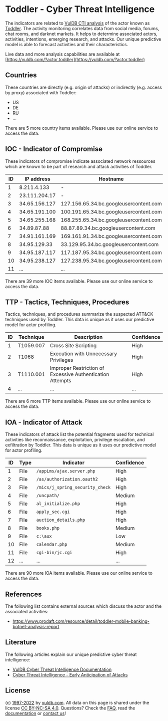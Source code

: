 # Toddler - Cyber Threat Intelligence

The indicators are related to [VulDB CTI analysis](https://vuldb.com/?kb.cti) of the actor known as [Toddler](https://vuldb.com/?actor.toddler). The activity monitoring correlates data from social media, forums, chat rooms, and darknet markets. It helps to determine associated actors, activities, intentions, emerging research, and attacks. Our unique predictive model is able to forecast activities and their characteristics.

Live data and more analysis capabilities are available at [https://vuldb.com/?actor.toddler](https://vuldb.com/?actor.toddler)

## Countries

These countries are directly (e.g. origin of attacks) or indirectly (e.g. access by proxy) associated with Toddler:

* US
* DE
* RU
* ...

There are 5 more country items available. Please use our online service to access the data.

## IOC - Indicator of Compromise

These indicators of compromise indicate associated network ressources which are known to be part of research and attack activities of Toddler.

ID | IP address | Hostname | Confidence
-- | ---------- | -------- | ----------
1 | 8.211.4.133 | - | High
2 | 23.111.204.17 | - | High
3 | 34.65.156.127 | 127.156.65.34.bc.googleusercontent.com | Medium
4 | 34.65.191.100 | 100.191.65.34.bc.googleusercontent.com | Medium
5 | 34.65.255.168 | 168.255.65.34.bc.googleusercontent.com | Medium
6 | 34.89.87.88 | 88.87.89.34.bc.googleusercontent.com | Medium
7 | 34.91.161.169 | 169.161.91.34.bc.googleusercontent.com | Medium
8 | 34.95.129.33 | 33.129.95.34.bc.googleusercontent.com | Medium
9 | 34.95.187.117 | 117.187.95.34.bc.googleusercontent.com | Medium
10 | 34.95.238.127 | 127.238.95.34.bc.googleusercontent.com | Medium
11 | ... | ... | ...

There are 39 more IOC items available. Please use our online service to access the data.

## TTP - Tactics, Techniques, Procedures

Tactics, techniques, and procedures summarize the suspected ATT&CK techniques used by Toddler. This data is unique as it uses our predictive model for actor profiling.

ID | Technique | Description | Confidence
-- | --------- | ----------- | ----------
1 | T1059.007 | Cross Site Scripting | High
2 | T1068 | Execution with Unnecessary Privileges | High
3 | T1110.001 | Improper Restriction of Excessive Authentication Attempts | High
4 | ... | ... | ...

There are 6 more TTP items available. Please use our online service to access the data.

## IOA - Indicator of Attack

These indicators of attack list the potential fragments used for technical activities like reconnaissance, exploitation, privilege escalation, and exfiltration by Toddler. This data is unique as it uses our predictive model for actor profiling.

ID | Type | Indicator | Confidence
-- | ---- | --------- | ----------
1 | File | `/appLms/ajax.server.php` | High
2 | File | `/as/authorization.oauth2` | High
3 | File | `/mics/j_spring_security_check` | High
4 | File | `/uncpath/` | Medium
5 | File | `al_initialize.php` | High
6 | File | `apply_sec.cgi` | High
7 | File | `auction_details.php` | High
8 | File | `books.php` | Medium
9 | File | `c:\aux` | Low
10 | File | `calendar.php` | Medium
11 | File | `cgi-bin/jc.cgi` | High
12 | ... | ... | ...

There are 90 more IOA items available. Please use our online service to access the data.

## References

The following list contains external sources which discuss the actor and the associated activities:

* https://www.prodaft.com/resource/detail/toddler-mobile-banking-botnet-analysis-report

## Literature

The following articles explain our unique predictive cyber threat intelligence:

* [VulDB Cyber Threat Intelligence Documentation](https://vuldb.com/?kb.cti)
* [Cyber Threat Intelligence - Early Anticipation of Attacks](https://www.scip.ch/en/?labs.20201022)

## License

(c) [1997-2022](https://vuldb.com/?kb.changelog) by [vuldb.com](https://vuldb.com/?kb.about). All data on this page is shared under the license [CC BY-NC-SA 4.0](https://creativecommons.org/licenses/by-nc-sa/4.0/). Questions? Check the [FAQ](https://vuldb.com/?kb.faq), read the [documentation](https://vuldb.com/?kb) or [contact us](https://vuldb.com/?contact)!
